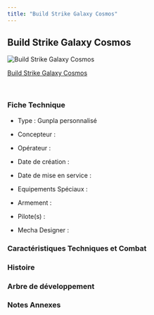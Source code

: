 ```yaml
---
title: "Build Strike Galaxy Cosmos"
---
```


Build Strike Galaxy Cosmos
--------------------------



![Build Strike Galaxy Cosmos](/images/stories/saga/gundambfblg/mechas/build-strike-galaxy-cosmos.png)

[Build Strike Galaxy Cosmos](javascript:change_image_m('images/stories/saga/gundambfblg/mechas/build-strike-galaxy-cosmos.png');)

 

### Fiche Technique


- Type : Gunpla personnalisé
  
- Concepteur : 
  
- Opérateur : 
  
- Date de création : 
  
- Date de mise en service : 
  
- Equipements Spéciaux :




- Armement :




- Pilote(s) : 





- Mecha Designer : 


### Caractéristiques Techniques et Combat


### Histoire


### Arbre de développement


### Notes Annexes


